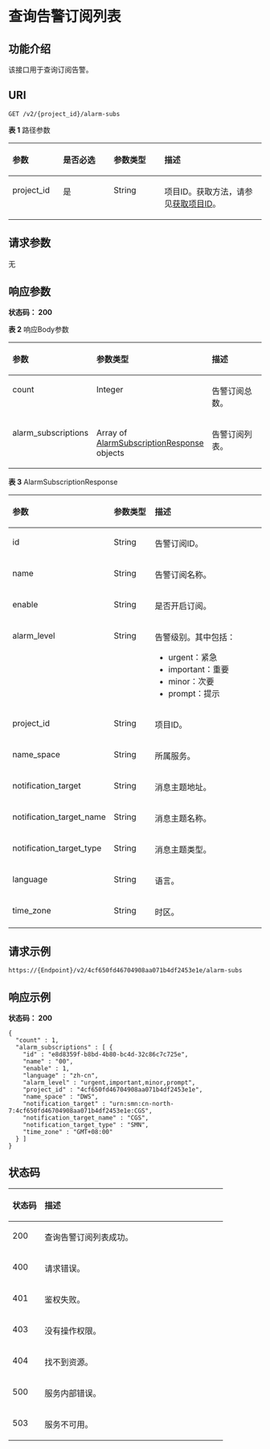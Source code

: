 # 查询告警订阅列表<a name="ZH-CN_TOPIC_0000001437702081"></a>

## 功能介绍<a name="section744643616255"></a>

该接口用于查询订阅告警。

## URI<a name="section13449113642516"></a>

```
GET /v2/{project_id}/alarm-subs
```

**表 1**  路径参数

<a name="table15460236122516"></a>
<table><thead align="left"><tr id="row8454133612512"><th class="cellrowborder" valign="top" width="20%" id="mcps1.2.5.1.1"><p id="p1146133614254"><a name="p1146133614254"></a><a name="p1146133614254"></a>参数</p>
</th>
<th class="cellrowborder" valign="top" width="20%" id="mcps1.2.5.1.2"><p id="p134627362259"><a name="p134627362259"></a><a name="p134627362259"></a>是否必选</p>
</th>
<th class="cellrowborder" valign="top" width="20%" id="mcps1.2.5.1.3"><p id="p3463163642515"><a name="p3463163642515"></a><a name="p3463163642515"></a>参数类型</p>
</th>
<th class="cellrowborder" valign="top" width="40%" id="mcps1.2.5.1.4"><p id="p946410369251"><a name="p946410369251"></a><a name="p946410369251"></a>描述</p>
</th>
</tr>
</thead>
<tbody><tr id="row3456436102515"><td class="cellrowborder" valign="top" width="20%" headers="mcps1.2.5.1.1 "><p id="p12466123692513"><a name="p12466123692513"></a><a name="p12466123692513"></a>project_id</p>
</td>
<td class="cellrowborder" valign="top" width="20%" headers="mcps1.2.5.1.2 "><p id="p546711362255"><a name="p546711362255"></a><a name="p546711362255"></a>是</p>
</td>
<td class="cellrowborder" valign="top" width="20%" headers="mcps1.2.5.1.3 "><p id="p174691636102519"><a name="p174691636102519"></a><a name="p174691636102519"></a>String</p>
</td>
<td class="cellrowborder" valign="top" width="40%" headers="mcps1.2.5.1.4 "><p id="p1447003632518"><a name="p1447003632518"></a><a name="p1447003632518"></a>项目ID。获取方法，请参见<a href="获取项目ID.md">获取项目ID</a>。</p>
</td>
</tr>
</tbody>
</table>

## 请求参数<a name="section144715364256"></a>

无

## 响应参数<a name="section174751236152519"></a>

**状态码： 200**

**表 2**  响应Body参数

<a name="zh-cn_topic_0000001437658213_response_ListAlarmSubscriptionResponse"></a>
<table><thead align="left"><tr id="row104781736122516"><th class="cellrowborder" valign="top" width="20%" id="mcps1.2.4.1.1"><p id="p3481173617250"><a name="p3481173617250"></a><a name="p3481173617250"></a>参数</p>
</th>
<th class="cellrowborder" valign="top" width="20%" id="mcps1.2.4.1.2"><p id="p1948233612511"><a name="p1948233612511"></a><a name="p1948233612511"></a>参数类型</p>
</th>
<th class="cellrowborder" valign="top" width="60%" id="mcps1.2.4.1.3"><p id="p18483193611257"><a name="p18483193611257"></a><a name="p18483193611257"></a>描述</p>
</th>
</tr>
</thead>
<tbody><tr id="row134789360257"><td class="cellrowborder" valign="top" width="20%" headers="mcps1.2.4.1.1 "><p id="p17486736162513"><a name="p17486736162513"></a><a name="p17486736162513"></a>count</p>
</td>
<td class="cellrowborder" valign="top" width="20%" headers="mcps1.2.4.1.2 "><p id="p1348723672514"><a name="p1348723672514"></a><a name="p1348723672514"></a>Integer</p>
</td>
<td class="cellrowborder" valign="top" width="60%" headers="mcps1.2.4.1.3 "><p id="p17488236182511"><a name="p17488236182511"></a><a name="p17488236182511"></a>告警订阅总数。</p>
</td>
</tr>
<tr id="row5478193672520"><td class="cellrowborder" valign="top" width="20%" headers="mcps1.2.4.1.1 "><p id="p84909369251"><a name="p84909369251"></a><a name="p84909369251"></a>alarm_subscriptions</p>
</td>
<td class="cellrowborder" valign="top" width="20%" headers="mcps1.2.4.1.2 "><p id="p1549143613251"><a name="p1549143613251"></a><a name="p1549143613251"></a>Array of <a href="#zh-cn_topic_0000001437658213_response_AlarmSubscriptionResponse">AlarmSubscriptionResponse</a> objects</p>
</td>
<td class="cellrowborder" valign="top" width="60%" headers="mcps1.2.4.1.3 "><p id="p54934367252"><a name="p54934367252"></a><a name="p54934367252"></a>告警订阅列表。</p>
</td>
</tr>
</tbody>
</table>

**表 3**  AlarmSubscriptionResponse

<a name="zh-cn_topic_0000001437658213_response_AlarmSubscriptionResponse"></a>
<table><thead align="left"><tr id="row14495736162510"><th class="cellrowborder" valign="top" width="20%" id="mcps1.2.4.1.1"><p id="p1049943632513"><a name="p1049943632513"></a><a name="p1049943632513"></a>参数</p>
</th>
<th class="cellrowborder" valign="top" width="20%" id="mcps1.2.4.1.2"><p id="p2501163619259"><a name="p2501163619259"></a><a name="p2501163619259"></a>参数类型</p>
</th>
<th class="cellrowborder" valign="top" width="60%" id="mcps1.2.4.1.3"><p id="p4502636132510"><a name="p4502636132510"></a><a name="p4502636132510"></a>描述</p>
</th>
</tr>
</thead>
<tbody><tr id="row134951936162510"><td class="cellrowborder" valign="top" width="20%" headers="mcps1.2.4.1.1 "><p id="p1850383619257"><a name="p1850383619257"></a><a name="p1850383619257"></a>id</p>
</td>
<td class="cellrowborder" valign="top" width="20%" headers="mcps1.2.4.1.2 "><p id="p6505123611256"><a name="p6505123611256"></a><a name="p6505123611256"></a>String</p>
</td>
<td class="cellrowborder" valign="top" width="60%" headers="mcps1.2.4.1.3 "><p id="p1350693662510"><a name="p1350693662510"></a><a name="p1350693662510"></a>告警订阅ID。</p>
</td>
</tr>
<tr id="row19495736152515"><td class="cellrowborder" valign="top" width="20%" headers="mcps1.2.4.1.1 "><p id="p550715365259"><a name="p550715365259"></a><a name="p550715365259"></a>name</p>
</td>
<td class="cellrowborder" valign="top" width="20%" headers="mcps1.2.4.1.2 "><p id="p75091636112510"><a name="p75091636112510"></a><a name="p75091636112510"></a>String</p>
</td>
<td class="cellrowborder" valign="top" width="60%" headers="mcps1.2.4.1.3 "><p id="p651053692517"><a name="p651053692517"></a><a name="p651053692517"></a>告警订阅名称。</p>
</td>
</tr>
<tr id="row849612364252"><td class="cellrowborder" valign="top" width="20%" headers="mcps1.2.4.1.1 "><p id="p1351143612518"><a name="p1351143612518"></a><a name="p1351143612518"></a>enable</p>
</td>
<td class="cellrowborder" valign="top" width="20%" headers="mcps1.2.4.1.2 "><p id="p1151223618259"><a name="p1151223618259"></a><a name="p1151223618259"></a>String</p>
</td>
<td class="cellrowborder" valign="top" width="60%" headers="mcps1.2.4.1.3 "><p id="p13514173620254"><a name="p13514173620254"></a><a name="p13514173620254"></a>是否开启订阅。</p>
</td>
</tr>
<tr id="row184961736182516"><td class="cellrowborder" valign="top" width="20%" headers="mcps1.2.4.1.1 "><p id="p19515133652514"><a name="p19515133652514"></a><a name="p19515133652514"></a>alarm_level</p>
</td>
<td class="cellrowborder" valign="top" width="20%" headers="mcps1.2.4.1.2 "><p id="p551712369252"><a name="p551712369252"></a><a name="p551712369252"></a>String</p>
</td>
<td class="cellrowborder" valign="top" width="60%" headers="mcps1.2.4.1.3 "><p id="p1671232132515"><a name="p1671232132515"></a><a name="p1671232132515"></a>告警级别。其中包括：</p>
<a name="ul4656162491016"></a><a name="ul4656162491016"></a><ul id="ul4656162491016"><li>urgent：紧急</li><li>important：重要</li><li>minor：次要</li><li>prompt：提示</li></ul>
</td>
</tr>
<tr id="row1349693611259"><td class="cellrowborder" valign="top" width="20%" headers="mcps1.2.4.1.1 "><p id="p25198366259"><a name="p25198366259"></a><a name="p25198366259"></a>project_id</p>
</td>
<td class="cellrowborder" valign="top" width="20%" headers="mcps1.2.4.1.2 "><p id="p19520203612515"><a name="p19520203612515"></a><a name="p19520203612515"></a>String</p>
</td>
<td class="cellrowborder" valign="top" width="60%" headers="mcps1.2.4.1.3 "><p id="p65228367255"><a name="p65228367255"></a><a name="p65228367255"></a>项目ID。</p>
</td>
</tr>
<tr id="row1249619367252"><td class="cellrowborder" valign="top" width="20%" headers="mcps1.2.4.1.1 "><p id="p75235362253"><a name="p75235362253"></a><a name="p75235362253"></a>name_space</p>
</td>
<td class="cellrowborder" valign="top" width="20%" headers="mcps1.2.4.1.2 "><p id="p1752473610255"><a name="p1752473610255"></a><a name="p1752473610255"></a>String</p>
</td>
<td class="cellrowborder" valign="top" width="60%" headers="mcps1.2.4.1.3 "><p id="p25922039372"><a name="p25922039372"></a><a name="p25922039372"></a>所属服务。</p>
</td>
</tr>
<tr id="row134961836202518"><td class="cellrowborder" valign="top" width="20%" headers="mcps1.2.4.1.1 "><p id="p052717366250"><a name="p052717366250"></a><a name="p052717366250"></a>notification_target</p>
</td>
<td class="cellrowborder" valign="top" width="20%" headers="mcps1.2.4.1.2 "><p id="p1052823682511"><a name="p1052823682511"></a><a name="p1052823682511"></a>String</p>
</td>
<td class="cellrowborder" valign="top" width="60%" headers="mcps1.2.4.1.3 "><p id="p1652953622515"><a name="p1652953622515"></a><a name="p1652953622515"></a>消息主题地址。</p>
</td>
</tr>
<tr id="row74971368252"><td class="cellrowborder" valign="top" width="20%" headers="mcps1.2.4.1.1 "><p id="p13530636112515"><a name="p13530636112515"></a><a name="p13530636112515"></a>notification_target_name</p>
</td>
<td class="cellrowborder" valign="top" width="20%" headers="mcps1.2.4.1.2 "><p id="p19532163682518"><a name="p19532163682518"></a><a name="p19532163682518"></a>String</p>
</td>
<td class="cellrowborder" valign="top" width="60%" headers="mcps1.2.4.1.3 "><p id="p155331236182515"><a name="p155331236182515"></a><a name="p155331236182515"></a>消息主题名称。</p>
</td>
</tr>
<tr id="row449703642519"><td class="cellrowborder" valign="top" width="20%" headers="mcps1.2.4.1.1 "><p id="p253410362253"><a name="p253410362253"></a><a name="p253410362253"></a>notification_target_type</p>
</td>
<td class="cellrowborder" valign="top" width="20%" headers="mcps1.2.4.1.2 "><p id="p753663611256"><a name="p753663611256"></a><a name="p753663611256"></a>String</p>
</td>
<td class="cellrowborder" valign="top" width="60%" headers="mcps1.2.4.1.3 "><p id="p453773672516"><a name="p453773672516"></a><a name="p453773672516"></a>消息主题类型。</p>
</td>
</tr>
<tr id="row849715362253"><td class="cellrowborder" valign="top" width="20%" headers="mcps1.2.4.1.1 "><p id="p19539143632516"><a name="p19539143632516"></a><a name="p19539143632516"></a>language</p>
</td>
<td class="cellrowborder" valign="top" width="20%" headers="mcps1.2.4.1.2 "><p id="p1954183612514"><a name="p1954183612514"></a><a name="p1954183612514"></a>String</p>
</td>
<td class="cellrowborder" valign="top" width="60%" headers="mcps1.2.4.1.3 "><p id="p18542123632518"><a name="p18542123632518"></a><a name="p18542123632518"></a>语言。</p>
</td>
</tr>
<tr id="row74971036122511"><td class="cellrowborder" valign="top" width="20%" headers="mcps1.2.4.1.1 "><p id="p654318364254"><a name="p654318364254"></a><a name="p654318364254"></a>time_zone</p>
</td>
<td class="cellrowborder" valign="top" width="20%" headers="mcps1.2.4.1.2 "><p id="p1454413602513"><a name="p1454413602513"></a><a name="p1454413602513"></a>String</p>
</td>
<td class="cellrowborder" valign="top" width="60%" headers="mcps1.2.4.1.3 "><p id="p135461236132511"><a name="p135461236132511"></a><a name="p135461236132511"></a>时区。</p>
</td>
</tr>
</tbody>
</table>

## 请求示例<a name="section75485369259"></a>

```
https://{Endpoint}/v2/4cf650fd46704908aa071b4df2453e1e/alarm-subs
```

## 响应示例<a name="section13551133614255"></a>

**状态码： 200**

```
{
  "count" : 1,
  "alarm_subscriptions" : [ {
    "id" : "e8d8359f-b8bd-4b80-bc4d-32c86c7c725e",
    "name" : "00",
    "enable" : 1,
    "language" : "zh-cn",
    "alarm_level" : "urgent,important,minor,prompt",
    "project_id" : "4cf650fd46704908aa071b4df2453e1e",
    "name_space" : "DWS",
    "notification_target" : "urn:smn:cn-north-7:4cf650fd46704908aa071b4df2453e1e:CGS",
    "notification_target_name" : "CGS",
    "notification_target_type" : "SMN",
    "time_zone" : "GMT+08:00"
  } ]
}
```

## 状态码<a name="section1557263615251"></a>

<a name="zh-cn_topic_0000001437658213_status_code"></a>
<table><thead align="left"><tr id="row18574123612258"><th class="cellrowborder" valign="top" width="15%" id="mcps1.1.3.1.1"><p id="p1457511363259"><a name="p1457511363259"></a><a name="p1457511363259"></a>状态码</p>
</th>
<th class="cellrowborder" valign="top" width="85%" id="mcps1.1.3.1.2"><p id="p457773614257"><a name="p457773614257"></a><a name="p457773614257"></a>描述</p>
</th>
</tr>
</thead>
<tbody><tr id="row757411361257"><td class="cellrowborder" valign="top" width="15%" headers="mcps1.1.3.1.1 "><p id="p957818366255"><a name="p957818366255"></a><a name="p957818366255"></a>200</p>
</td>
<td class="cellrowborder" valign="top" width="85%" headers="mcps1.1.3.1.2 "><p id="p195793360252"><a name="p195793360252"></a><a name="p195793360252"></a>查询告警订阅列表成功。</p>
</td>
</tr>
<tr id="row202561992573"><td class="cellrowborder" valign="top" width="15%" headers="mcps1.1.3.1.1 "><p id="p192578935710"><a name="p192578935710"></a><a name="p192578935710"></a>400</p>
</td>
<td class="cellrowborder" valign="top" width="85%" headers="mcps1.1.3.1.2 "><p id="p1525711912572"><a name="p1525711912572"></a><a name="p1525711912572"></a>请求错误。</p>
</td>
</tr>
<tr id="row12720112155713"><td class="cellrowborder" valign="top" width="15%" headers="mcps1.1.3.1.1 "><p id="p20721152116570"><a name="p20721152116570"></a><a name="p20721152116570"></a>401</p>
</td>
<td class="cellrowborder" valign="top" width="85%" headers="mcps1.1.3.1.2 "><p id="p187211821175713"><a name="p187211821175713"></a><a name="p187211821175713"></a>鉴权失败。</p>
</td>
</tr>
<tr id="row1201315105719"><td class="cellrowborder" valign="top" width="15%" headers="mcps1.1.3.1.1 "><p id="p0031518572"><a name="p0031518572"></a><a name="p0031518572"></a>403</p>
</td>
<td class="cellrowborder" valign="top" width="85%" headers="mcps1.1.3.1.2 "><p id="p170161595713"><a name="p170161595713"></a><a name="p170161595713"></a>没有操作权限。</p>
</td>
</tr>
<tr id="row11731141818577"><td class="cellrowborder" valign="top" width="15%" headers="mcps1.1.3.1.1 "><p id="p67312018105716"><a name="p67312018105716"></a><a name="p67312018105716"></a>404</p>
</td>
<td class="cellrowborder" valign="top" width="85%" headers="mcps1.1.3.1.2 "><p id="p57321518115712"><a name="p57321518115712"></a><a name="p57321518115712"></a>找不到资源。</p>
</td>
</tr>
<tr id="row11124412185711"><td class="cellrowborder" valign="top" width="15%" headers="mcps1.1.3.1.1 "><p id="p181241312115714"><a name="p181241312115714"></a><a name="p181241312115714"></a>500</p>
</td>
<td class="cellrowborder" valign="top" width="85%" headers="mcps1.1.3.1.2 "><p id="p312491205714"><a name="p312491205714"></a><a name="p312491205714"></a>服务内部错误。</p>
</td>
</tr>
<tr id="row128246605714"><td class="cellrowborder" valign="top" width="15%" headers="mcps1.1.3.1.1 "><p id="p11825196105715"><a name="p11825196105715"></a><a name="p11825196105715"></a>503</p>
</td>
<td class="cellrowborder" valign="top" width="85%" headers="mcps1.1.3.1.2 "><p id="p1582518655713"><a name="p1582518655713"></a><a name="p1582518655713"></a>服务不可用。</p>
</td>
</tr>
</tbody>
</table>

